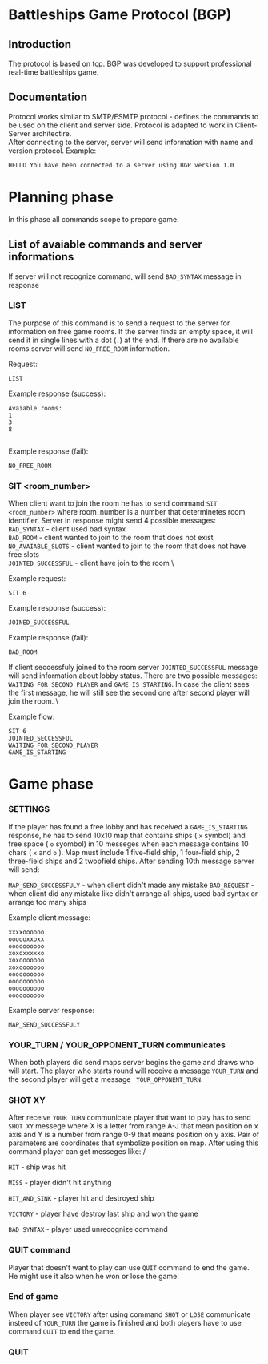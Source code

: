 # Battleships Game Protocol (BGP)

## Introduction

The protocol is based on tcp. BGP was developed to support professional real-time battleships game.

## Documentation

Protocol works similar to SMTP/ESMTP protocol - defines the commands to be used on the client and server side. Protocol is adapted to work in Client-Server architectire. \
After connecting to the server, server will send information with name and version protocol. Example: 

``` HELLO You have been connected to a server using BGP version 1.0 ```

# Planning phase

In this phase all commands scope to prepare game.

## List of avaiable commands and server informations

If server will not recognize command, will send ``` BAD_SYNTAX ``` message in response

### LIST

The purpose of this command is to send a request to the server for information on free game rooms. If the server finds an empty space, it will send it in single lines with a dot (```.```) at the end. If there are no available rooms server will send ``` NO_FREE_ROOM ``` information.

Request:

``` LIST ``` 

Example response (success):

```
Avaiable rooms:
1
3
8
.
```
Example response (fail):

```NO_FREE_ROOM```

### SIT <room_number>

When client want to join the room he has to send command ```SIT <room_number>``` where room_number is a number that determinetes room identifier. Server in response might send 4 possible messages: \
``` BAD_SYNTAX ``` - client used bad syntax \
``` BAD_ROOM ``` - client wanted to join to the room that does not exist \
``` NO_AVAIABLE_SLOTS ``` - client wanted to join to the room that does not have free slots \
``` JOINTED_SUCCESSFUL ``` - client have join to the room \

Example request:

```SIT 6```

Example response (success):

``` JOINED_SUCCESSFUL ```

Example response (fail):

``` BAD_ROOM ```

If client seccessfuly joined to the room server ``` JOINTED_SUCCESSFUL ``` message will send information about lobby status. There are two possible messages: ``` WAITING_FOR_SECOND_PLAYER ``` and ``` GAME_IS_STARTING ```. In case the client sees the first message, he will still see the second one after second player will join the room. \

Example flow:

```
SIT 6
JOINTED_SECCESSFUL
WAITING_FOR_SECOND_PLAYER
GAME_IS_STARTING
```

# Game phase

### SETTINGS

If the player has found a free lobby and has received a ``` GAME_IS_STARTING ``` response, he has to send 10x10 map that contains ships ( ```x``` symbol) and free space ( ```o``` syombol) in 10 messeges when each message contains 10 chars ( ``` x ``` and ``` o ``` ). Map must include 1 five-field ship, 1 four-field ship, 2 three-field ships and 2 twopfield ships.  After sending 10th message server will send:

``` MAP_SEND_SUCCESSFULY ``` - when client didn't made any mistake
``` BAD_REQUEST ``` - when client did any mistake like didn't arrange all ships, used bad syntax or arrange too many ships

Example client message:

```
xxxxoooooo
oooooxxoxx
oooooooooo
xoxoxxxxxo
xoxooooooo
xoxooooooo
oooooooooo
oooooooooo
oooooooooo
oooooooooo
```

Example server response:

``` MAP_SEND_SUCCESSFULY ```

### YOUR_TURN / YOUR_OPPONENT_TURN communicates

When both players did send maps server begins the game and draws who will start. The player who starts round will receive a message ```YOUR_TURN``` and the second player will get a message ``` YOUR_OPPONENT_TURN```.

### SHOT XY

After receive ``` YOUR TURN ``` communicate player that want to play has to send ``` SHOT XY ``` messege where X is a letter from range A-J that mean position on x axis and Y is a number from range 0-9 that means position on y axis. Pair of parameters are coordinates that symbolize position on map. After using this command player can get messeges like: /

``` HIT ``` - ship was hit

``` MISS ``` - player didn't hit anything

``` HIT_AND_SINK ``` - player hit and destroyed ship

``` VICTORY ``` - player have destroy last ship and won the game

``` BAD_SYNTAX ``` - player used unrecognize command

### QUIT command

Player that doesn't want to play can use ``` QUIT ``` command to end the game. He might use it also when he won or lose the game.

### End of game

When player see ``` VICTORY ``` after using command ``` SHOT ``` or ``` LOSE ``` communicate insteed of ``` YOUR_TURN ``` the game is finished and both players have to use command ``` QUIT ``` to end the game.

### QUIT
